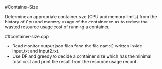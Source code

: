 #Container-Size

Determine an appropriate container size (CPU and memory limits) from the history of Cpu and memory usage of the container so as to reduce the wasted resource usage cost of running a container.


##container-size.cpp

* Read monitor output json files form the file name2 written inside input.txt and input2.txt.
* Use DP and greedy to decide a container size which has the minimal total cost and print the result from the resource usage record .

